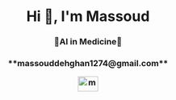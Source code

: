 <h1 align="center">Hi 👋, I'm Massoud</h1>


<h3 align="center">💚AI in Medicine💚 </h3>

<h3 align="center"> **massouddehghan1274@gmail.com**

<p align="center">
<a href="https://linkedin.com/in/massouddehghan" target="blank"><img align="center" src="https://raw.githubusercontent.com/rahuldkjain/github-profile-readme-generator/master/src/images/icons/Social/linked-in-alt.svg" alt="massouddehghan" height="30" width="40" /></a>
</p>
